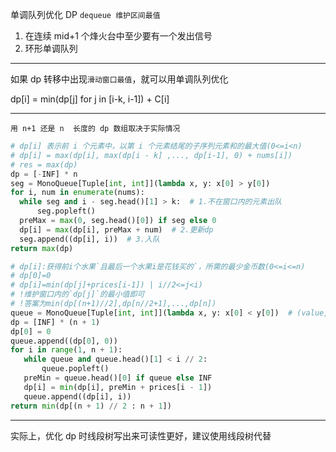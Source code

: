 单调队列优化 DP
`dequeue 维护区间最值`

1. 在连续 mid+1 个烽火台中至少要有一个发出信号
   [](1089.%20%E7%83%BD%E7%81%AB%E4%BC%A0%E9%80%92.py)
   [](1090.%20%E7%BB%BF%E8%89%B2%E9%80%9A%E9%81%93-%E5%8D%95%E8%B0%83%E9%98%9F%E5%88%97+%E4%BA%8C%E5%88%86.py)
2. 环形单调队列
   [](1088.%20%E6%97%85%E8%A1%8C%E9%97%AE%E9%A2%98-%E6%BB%91%E5%8A%A8%E7%AA%97%E5%8F%A3%E6%9C%80%E5%B0%8F%E5%80%BC.py)

---

如果 dp 转移中出现`滑动窗口最值`，就可以用单调队列优化

dp[i] = min(dp[j] for j in [i-k, i-1]) + C[i]

---

`用 n+1 还是 n  长度的 dp 数组取决于实际情况`

```python
# dp[i] 表示前 i 个元素中，以第 i 个元素结尾的子序列元素和的最大值(0<=i<n)
# dp[i] = max(dp[i], max(dp[i - k] ,..., dp[i-1], 0) + nums[i])
# res = max(dp)
dp = [-INF] * n
seg = MonoQueue[Tuple[int, int]](lambda x, y: x[0] > y[0])
for i, num in enumerate(nums):
  while seg and i - seg.head()[1] > k:  # 1.不在窗口内的元素出队
      seg.popleft()
  preMax = max(0, seg.head()[0]) if seg else 0
  dp[i] = max(dp[i], preMax + num)  # 2.更新dp
  seg.append((dp[i], i))  # 3.入队
return max(dp)

# dp[i]:获得前i个水果`且最后一个水果i是花钱买的`，所需的最少金币数(0<=i<=n)
# dp[0]=0
# dp[i]=min(dp[j]+prices[i-1]) | i//2<=j<i)
# !维护窗口内的`dp[j]`的最小值即可
# !答案为min(dp[(n+1)//2],dp[n//2+1],...,dp[n])
queue = MonoQueue[Tuple[int, int]](lambda x, y: x[0] < y[0])  # (value, index)
dp = [INF] * (n + 1)
dp[0] = 0
queue.append((dp[0], 0))
for i in range(1, n + 1):
   while queue and queue.head()[1] < i // 2:
       queue.popleft()
   preMin = queue.head()[0] if queue else INF
   dp[i] = min(dp[i], preMin + prices[i - 1])
   queue.append((dp[i], i))
return min(dp[(n + 1) // 2 : n + 1])
```

---

实际上，优化 dp 时线段树写出来可读性更好，建议使用线段树代替
